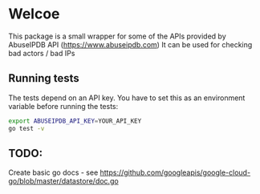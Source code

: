 # Welcoe

This package is a small wrapper for some of the APIs provided by AbuseIPDB API (https://www.abuseipdb.com)
It can be used for checking bad actors / bad IPs

## Running tests

The tests depend on an API key.  You have to set this as an environment variable before running the tests:

```bash
export ABUSEIPDB_API_KEY=YOUR_API_KEY
go test -v
```

## TODO:

Create basic go docs - see https://github.com/googleapis/google-cloud-go/blob/master/datastore/doc.go
